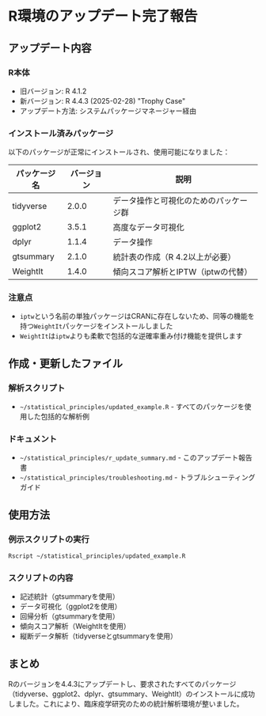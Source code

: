 # R環境のアップデート完了報告

## アップデート内容

### R本体
- 旧バージョン: R 4.1.2
- 新バージョン: R 4.4.3 (2025-02-28) "Trophy Case"
- アップデート方法: システムパッケージマネージャー経由

### インストール済みパッケージ
以下のパッケージが正常にインストールされ、使用可能になりました：

| パッケージ名 | バージョン | 説明 |
|------------|----------|------|
| tidyverse  | 2.0.0    | データ操作と可視化のためのパッケージ群 |
| ggplot2    | 3.5.1    | 高度なデータ可視化 |
| dplyr      | 1.1.4    | データ操作 |
| gtsummary  | 2.1.0    | 統計表の作成（R 4.2以上が必要） |
| WeightIt   | 1.4.0    | 傾向スコア解析とIPTW（iptwの代替） |

### 注意点
- `iptw`という名前の単独パッケージはCRANに存在しないため、同等の機能を持つ`WeightIt`パッケージをインストールしました
- `WeightIt`は`iptw`よりも柔軟で包括的な逆確率重み付け機能を提供します

## 作成・更新したファイル

### 解析スクリプト
- `~/statistical_principles/updated_example.R` - すべてのパッケージを使用した包括的な解析例

### ドキュメント
- `~/statistical_principles/r_update_summary.md` - このアップデート報告書
- `~/statistical_principles/troubleshooting.md` - トラブルシューティングガイド

## 使用方法

### 例示スクリプトの実行
```bash
Rscript ~/statistical_principles/updated_example.R
```

### スクリプトの内容
- 記述統計（gtsummaryを使用）
- データ可視化（ggplot2を使用）
- 回帰分析（gtsummaryを使用）
- 傾向スコア解析（WeightItを使用）
- 縦断データ解析（tidyverseとgtsummaryを使用）

## まとめ
Rのバージョンを4.4.3にアップデートし、要求されたすべてのパッケージ（tidyverse、ggplot2、dplyr、gtsummary、WeightIt）のインストールに成功しました。これにより、臨床疫学研究のための統計解析環境が整いました。

